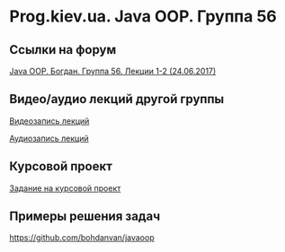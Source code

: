 Prog.kiev.ua. Java OOP. Группа 56
===

## Cсылки на форум

[Java OOP. Богдан. Группа 56. Лекции 1-2 (24.06.2017)](https://prog.kiev.ua/forum/index.php/topic,2984.0.html)

## Видео/аудио лекций другой группы

[Видеозапись лекций](https://mega.nz/#F!fI9ACBqB)

[Аудиозапись лекций](https://mega.nz/#F!iIUhgL5T)

## Курсовой проект

[Задание на курсовой проект](https://docs.google.com/document/d/1BD_RtdtKI4MZylI_UGOGdE8_d2CZTZnfVCWwirvSVbU/edit)

## Примеры решения задач

https://github.com/bohdanvan/javaoop
